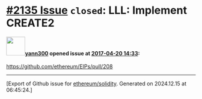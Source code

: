 # [\#2135 Issue](https://github.com/ethereum/solidity/issues/2135) `closed`: LLL: Implement CREATE2

#### <img src="https://avatars.githubusercontent.com/u/6940742?v=4" width="50">[yann300](https://github.com/yann300) opened issue at [2017-04-20 14:33](https://github.com/ethereum/solidity/issues/2135):

https://github.com/ethereum/EIPs/pull/208




-------------------------------------------------------------------------------



[Export of Github issue for [ethereum/solidity](https://github.com/ethereum/solidity). Generated on 2024.12.15 at 06:45:24.]
